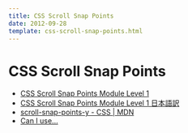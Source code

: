 ```yaml
---
title: CSS Scroll Snap Points
date: 2012-09-28
template: css-scroll-snap-points.html
---
```


CSS Scroll Snap Points
======================

- [CSS Scroll Snap Points Module Level 1](http://www.w3.org/TR/css-snappoints-1/)
- [CSS Scroll Snap Points Module Level 1 日本語訳](http://www.hcn.zaq.ne.jp/___/WEB/css-snappoints-ja.html)
- [scroll-snap-points-y - CSS | MDN](https://developer.mozilla.org/ja/docs/Web/CSS/scroll-snap-points-y)
- [Can I use...](http://caniuse.com/#feat=css-snappoints)
